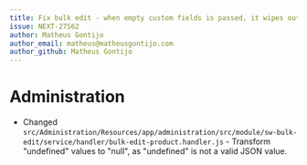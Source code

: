 ```yaml
---
title: Fix bulk edit - when empty custom fields is passed, it wipes out ALL custom fields
issue: NEXT-27562
author: Matheus Gontijo
author_email: matheus@matheusgontijo.com
author_github: Matheus Gontijo
---
```

# Administration
* Changed `src/Administration/Resources/app/administration/src/module/sw-bulk-edit/service/handler/bulk-edit-product.handler.js` - Transform "undefined" values to "null", as "undefined" is not a valid JSON value.
